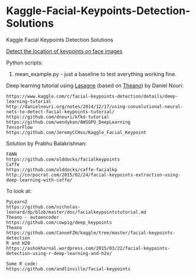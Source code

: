# Kaggle-Facial-Keypoints-Detection-Solutions
Kaggle Facial Keypoints Detection Solutions

[Detect the location of keypoints on face images](https://www.kaggle.com/c/facial-keypoints-detection)

Python scripts:

1. mean_example.py - just a baseline to test averything working fine.



Deep learning tutorial using [Lasagne](https://github.com/Lasagne/Lasagne) (based on [Theano](https://github.com/Theano/Theano)) by Daniel Nouri:
~~~
https://www.kaggle.com/c/facial-keypoints-detection/details/deep-learning-tutorial
http://danielnouri.org/notes/2014/12/17/using-convolutional-neural-nets-to-detect-facial-keypoints-tutorial/
https://github.com/dnouri/kfkd-tutorial
https://github.com/wendykan/AWSGPU_DeepLearning
TensorFlow
https://github.com/JeremyCCHsu/Kaggle_Facial_Keypoint
~~~

Solution by Prabhu Balakrishnan:
~~~
FANN
https://github.com/olddocks/facialkeypoints
Caffe
https://github.com/olddocks/caffe-facialkp
http://corpocrat.com/2015/02/24/facial-keypoints-extraction-using-deep-learning-with-caffe/
~~~

To look at:
~~~
PyLearn2
https://github.com/nicholas-leonard/dp/blob/master/doc/facialkeypointstutorial.md
Theano - autoencoder
https://github.com/cowpig/deep_keypoints
Theano
https://github.com/CanoeFZH/kaggle/tree/master/facial-keypoints-detection
R and H20
https://ashokharnal.wordpress.com/2015/03/22/facial-keypoints-detection-using-r-deep-learning-and-h2o/

Some R code:
https://github.com/andlinville/facial-keypoints
~~~
